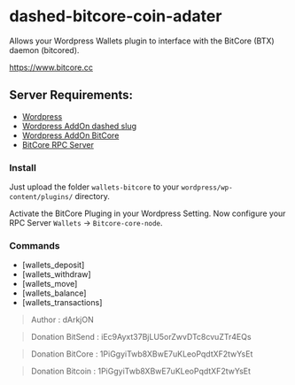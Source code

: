 # dashed-bitcore-coin-adater
Allows your Wordpress Wallets plugin to interface with the BitCore (BTX) daemon (bitcored).

https://www.bitcore.cc


## Server Requirements:

- [Wordpress](https://wordpress.org/)
- [Wordpress AddOn dashed slug](https://www.dashed-slug.net/bitcoin-altcoin-wallets-wordpress-plugin/)
- [Wordpress AddOn BitCore](https://github.com/dArkjON/dashed-bitcore-coin-adater)
- [BitCore RPC Server](https://github.com/LIMXTEC/BitCore)

### Install

Just upload the folder `wallets-bitcore` to your `wordpress/wp-content/plugins/` directory.

Activate the BitCore Pluging in your Wordpress Setting. Now configure your RPC Server `Wallets` -> `Bitcore-core-node`.

### Commands

- [wallets_deposit]
- [wallets_withdraw]
- [wallets_move]
- [wallets_balance]
- [wallets_transactions]





> Author : dArkjON 

> Donation BitSend : iEc9Ayxt37BjLU5orZwvDTc8cvuZTr4EQs

> Donation BitCore : 1PiGgyiTwb8XBwE7uKLeoPqdtXF2twYsEt

> Donation Bitcoin : 1PiGgyiTwb8XBwE7uKLeoPqdtXF2twYsEt
